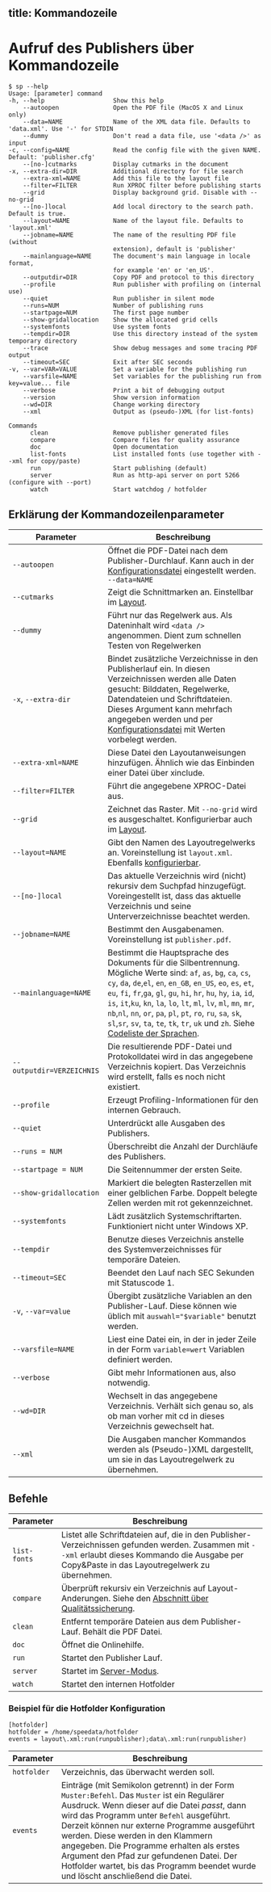 title: Kommandozeile
---
Aufruf des Publishers über Kommandozeile
========================================

    $ sp --help
    Usage: [parameter] command
    -h, --help                   Show this help
        --autoopen               Open the PDF file (MacOS X and Linux only)
        --data=NAME              Name of the XML data file. Defaults to 'data.xml'. Use '-' for STDIN
        --dummy                  Don't read a data file, use '<data />' as input
    -c, --config=NAME            Read the config file with the given NAME. Default: 'publisher.cfg'
        --[no-]cutmarks          Display cutmarks in the document
    -x, --extra-dir=DIR          Additional directory for file search
        --extra-xml=NAME         Add this file to the layout file
        --filter=FILTER          Run XPROC filter before publishing starts
        --grid                   Display background grid. Disable with --no-grid
        --[no-]local             Add local directory to the search path. Default is true.
        --layout=NAME            Name of the layout file. Defaults to 'layout.xml'
        --jobname=NAME           The name of the resulting PDF file (without
                                 extension), default is 'publisher'
        --mainlanguage=NAME      The document's main language in locale format,
                                 for example 'en' or 'en_US'.
        --outputdir=DIR          Copy PDF and protocol to this directory
        --profile                Run publisher with profiling on (internal use)
        --quiet                  Run publisher in silent mode
        --runs=NUM               Number of publishing runs
        --startpage=NUM          The first page number
        --show-gridallocation    Show the allocated grid cells
        --systemfonts            Use system fonts
        --tempdir=DIR            Use this directory instead of the system temporary directory
        --trace                  Show debug messages and some tracing PDF output
        --timeout=SEC            Exit after SEC seconds
    -v, --var=VAR=VALUE          Set a variable for the publishing run
        --varsfile=NAME          Set variables for the publishing run from key=value... file
        --verbose                Print a bit of debugging output
        --version                Show version information
        --wd=DIR                 Change working directory
        --xml                    Output as (pseudo-)XML (for list-fonts)

    Commands
          clean                  Remove publisher generated files
          compare                Compare files for quality assurance
          doc                    Open documentation
          list-fonts             List installed fonts (use together with --xml for copy/paste)
          run                    Start publishing (default)
          server                 Run as http-api server on port 5266 (configure with --port)
          watch                  Start watchdog / hotfolder



Erklärung der Kommandozeilenparameter
-------------------------------------

Parameter | Beschreibung
----------|-------------
`--autoopen`| Öffnet die PDF-Datei nach dem Publisher-Durchlauf. Kann auch in der [Konfigurationsdatei](configuration.html) eingestellt werden.  `--data=NAME`| Gibt den Namen der XML-Daten an. Voreinstellung ist `data.xml`.   Ebenfalls [konfigurierbar](configuration.html). Wird als Dateiname ein Strich (`-`) angegeben, liest der Publisher die XML-Daten aus der Standard-Eingabe (STDIN).
`--cutmarks` | Zeigt die Schnittmarken an. Einstellbar im [Layout](../commands-de/options.html).
`--dummy`| Führt nur das Regelwerk aus. Als Dateninhalt wird `<data />` angenommen. Dient zum schnellen Testen von Regelwerken
`-x`, `--extra-dir`| Bindet zusätzliche Verzeichnisse in den Publisherlauf ein. In diesen  Verzeichnissen werden alle Daten gesucht: Bilddaten, Regelwerke,  Datendateien und Schriftdateien. Dieses Argument kann mehrfach  angegeben werden und per [Konfigurationsdatei](configuration.html)  mit Werten vorbelegt werden.
`--extra-xml=NAME` | Diese Datei den Layoutanweisungen hinzufügen. Ähnlich wie das Einbinden einer Datei über xinclude.
`--filter=FILTER`| Führt die angegebene XPROC-Datei aus.
`--grid`| Zeichnet das Raster. Mit `--no-grid` wird es ausgeschaltet. Konfigurierbar auch im [Layout](../commands-de/options.html).
`--layout=NAME`| Gibt den Namen des Layoutregelwerks an. Voreinstellung ist `layout.xml`. Ebenfalls [konfigurierbar](configuration.html).
`--[no-]local`| Das aktuelle Verzeichnis wird (nicht) rekursiv dem Suchpfad hinzugefügt. Voreingestellt ist, dass das aktuelle Verzeichnis und  seine Unterverzeichnisse beachtet werden.
`--jobname=NAME`| Bestimmt den Ausgabenamen. Voreinstellung ist `publisher.pdf`.
`--mainlanguage=NAME`| Bestimmt die Hauptsprache des Dokuments für die Silbentrennung. Mögliche Werte sind: `af`, `as`, `bg`, `ca`, `cs`, `cy`, `da`, `de`,`el`, `en`, `en_GB`, `en_US`, `eo`, `es`, `et`, `eu`, `fi`, `fr`,`ga`, `gl`, `gu`, `hi`, `hr`, `hu`, `hy`, `ia`, `id`, `is`, `it`,`ku`, `kn`, `la`, `lo`, `lt`, `ml`, `lv`, `ml`, `mn`, `mr`, `nb`,`nl`, `nn`, `or`, `pa`, `pl`, `pt`, `ro`, `ru`, `sa`, `sk`, `sl`,`sr`, `sv`, `ta`, `te`, `tk`, `tr`, `uk` und `zh`. Siehe [Codeliste der Sprachen](http://www.loc.gov/standards/iso639-2/php/code_list.php).
`--outputdir=VERZEICHNIS`| Die resultierende PDF-Datei und Protokolldatei wird in das angegebene Verzeichnis kopiert. Das Verzeichnis wird erstellt, falls es noch nicht existiert.
`--profile`   | Erzeugt Profiling-Informationen für den internen Gebrauch.
`--quiet`     | Unterdrückt alle Ausgaben des Publishers.
`--runs = NUM`| Überschreibt die Anzahl der Durchläufe des Publishers.
`--startpage = NUM`| Die Seitennummer der ersten Seite.
`--show-gridallocation`| Markiert die belegten Rasterzellen mit einer gelblichen Farbe. Doppelt belegte Zellen werden mit rot gekennzeichnet.
`--systemfonts`| Lädt zusätzlich Systemschriftarten. Funktioniert nicht unter Windows XP.
`--tempdir` | Benutze dieses Verzeichnis anstelle des Systemverzeichnisses für temporäre Dateien.
`--timeout=SEC`| Beendet den Lauf nach SEC Sekunden mit Statuscode 1.
`-v`, `--var=value`| Übergibt zusätzliche Variablen an den Publisher-Lauf. Diese können wie üblich mit `auswahl="$variable"` benutzt werden.
`--varsfile=NAME` | Liest eine Datei ein, in der in jeder Zeile in der Form `variable=wert` Variablen definiert werden.
`--verbose`| Gibt mehr Informationen aus, also notwendig.
`--wd=DIR`| Wechselt in das angegebene Verzeichnis. Verhält sich genau so, als ob man vorher mit cd in dieses Verzeichnis gewechselt hat.
`--xml`| Die Ausgaben mancher Kommandos werden als (Pseudo-)XML dargestellt, um sie in das Layoutregelwerk zu übernehmen.

Befehle
-------

Parameter | Beschreibung
----------|-------------
`list-fonts`|  Listet alle Schriftdateien auf, die in den Publisher-Verzeichnissen gefunden werden. Zusammen mit `--xml` erlaubt dieses Kommando die Ausgabe per Copy&Paste in das Layoutregelwerk zu übernehmen.
`compare`|  Überprüft rekursiv ein Verzeichnis auf Layout-Anderungen. Siehe den [Abschnitt über Qualitätssicherung](qualityassurance.html).
`clean`|  Entfernt temporäre Dateien aus dem Publisher-Lauf. Behält die PDF Datei.
`doc`|  Öffnet die Onlinehilfe.
`run`|  Startet den Publisher Lauf.
`server` | Startet im [Server-Modus](servermode.html).
`watch`|  Startet den internen Hotfolder

### Beispiel für die Hotfolder Konfiguration
    [hotfolder]
    hotfolder = /home/speedata/hotfolder
    events = layout\.xml:run(runpublisher);data\.xml:run(runpublisher)

 Parameter | Beschreibung
 ----------|-------------
`hotfolder`|  Verzeichnis, das überwacht werden soll.
`events`|  Einträge (mit Semikolon getrennt) in der Form `Muster:Befehl`. Das `Muster` ist ein Regulärer Ausdruck. Wenn dieser auf die Datei *passt*, dann wird das Programm unter `Befehl` ausgeführt. Derzeit können nur externe Programme ausgeführt werden. Diese werden in den Klammern angegeben. Die Programme erhalten als erstes Argument den Pfad zur gefundenen Datei. Der Hotfolder wartet, bis das Programm beendet wurde und löscht anschließend die Datei.

